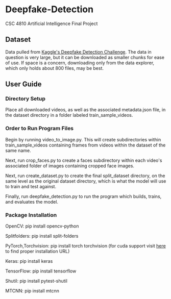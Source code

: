 # Deepfake-Detection
CSC 4810 Artificial Intelligence Final Project

## Dataset
Data pulled from [Kaggle's Deepfake Detection Challenge](https://www.kaggle.com/c/deepfake-detection-challenge/data). The data in question is very large, but it can be downloaded as smaller chunks for ease of use. If space is a concern, downloading only from the data explorer, which only holds about 800 files, may be best. 

## User Guide 
### Directory Setup 
Place all downloaded videos, as well as the associated metadata.json file, in the dataset directory in a folder labeled train_sample_videos. 

### Order to Run Program Files
Begin by running video_to_image.py. This will create subdirectories within train_sample_videos containing frames from videos within the dataset of the same name. 

Next, run crop_faces.py to create a faces subdirectory within each video's associated folder of images containing cropped face images. 

Next, run create_dataset.py to create the final split_dataset directory, on the same level as the original dataset directory, which is what the model will use to train and test against. 

Finally, run deepfake_detection.py to run the program which builds, trains, and evaluates the model. 

### Package Installation 
OpenCV: pip install opencv-python

Splitfolders: pip install split-folders

PyTorch,Torchvision: pip install torch torchvision (for cuda support visit [here](https://pytorch.org/get-started/locally/#windows-pip) to find proper installation URL) 

Keras: pip install keras

TensorFlow: pip install tensorflow

Shutil: pip install pytest-shutil

MTCNN: pip install mtcnn
